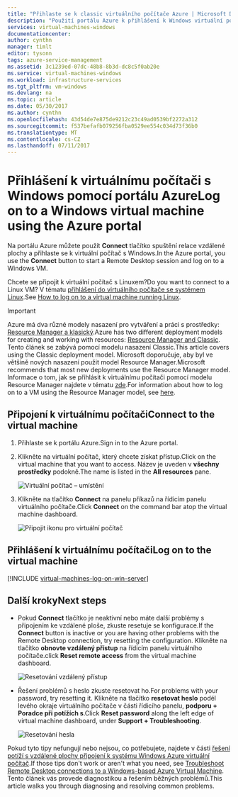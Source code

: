 ```yaml
---
title: "Přihlaste se k classic virtuálního počítače Azure | Microsoft Docs"
description: "Použití portálu Azure k přihlášení k Windows virtuální počítač vytvořený s modelem nasazení classic."
services: virtual-machines-windows
documentationcenter: 
author: cynthn
manager: timlt
editor: tysonn
tags: azure-service-management
ms.assetid: 3c1239ed-07dc-48b8-8b3d-dc8c5f0ab20e
ms.service: virtual-machines-windows
ms.workload: infrastructure-services
ms.tgt_pltfrm: vm-windows
ms.devlang: na
ms.topic: article
ms.date: 05/30/2017
ms.author: cynthn
ms.openlocfilehash: 43d54de7e875de9212c23c49ad0539bf2272a312
ms.sourcegitcommit: f537befafb079256fba0529ee554c034d73f36b0
ms.translationtype: MT
ms.contentlocale: cs-CZ
ms.lasthandoff: 07/11/2017
---
```

# <a name="log-on-to-a-windows-virtual-machine-using-the-azure-portal"></a><span data-ttu-id="44dd9-103">Přihlášení k virtuálnímu počítači s Windows pomocí portálu Azure</span><span class="sxs-lookup"><span data-stu-id="44dd9-103">Log on to a Windows virtual machine using the Azure portal</span></span>
<span data-ttu-id="44dd9-104">Na portálu Azure můžete použít **Connect** tlačítko spuštění relace vzdálené plochy a přihlaste se k virtuální počítač s Windows.</span><span class="sxs-lookup"><span data-stu-id="44dd9-104">In the Azure portal, you use the **Connect** button to start a Remote Desktop session and log on to a Windows VM.</span></span>

<span data-ttu-id="44dd9-105">Chcete se připojit k virtuální počítač s Linuxem?</span><span class="sxs-lookup"><span data-stu-id="44dd9-105">Do you want to connect to a Linux VM?</span></span> <span data-ttu-id="44dd9-106">V tématu [přihlášení do virtuálního počítače se systémem Linux](../../linux/mac-create-ssh-keys.md).</span><span class="sxs-lookup"><span data-stu-id="44dd9-106">See [How to log on to a virtual machine running Linux](../../linux/mac-create-ssh-keys.md).</span></span>

<!--
Deleting, but not 100% sure
Learn how to [perform these steps using new Azure portal](../connect-logon.md?toc=%2fazure%2fvirtual-machines%2fwindows%2ftoc.json).
-->

> [!IMPORTANT]
> <span data-ttu-id="44dd9-107">Azure má dva různé modely nasazení pro vytváření a práci s prostředky: [Resource Manager a klasický](../../../resource-manager-deployment-model.md).</span><span class="sxs-lookup"><span data-stu-id="44dd9-107">Azure has two different deployment models for creating and working with resources: [Resource Manager and Classic](../../../resource-manager-deployment-model.md).</span></span> <span data-ttu-id="44dd9-108">Tento článek se zabývá pomocí modelu nasazení Classic.</span><span class="sxs-lookup"><span data-stu-id="44dd9-108">This article covers using the Classic deployment model.</span></span> <span data-ttu-id="44dd9-109">Microsoft doporučuje, aby byl ve většině nových nasazení použit model Resource Manager.</span><span class="sxs-lookup"><span data-stu-id="44dd9-109">Microsoft recommends that most new deployments use the Resource Manager model.</span></span> <span data-ttu-id="44dd9-110">Informace o tom, jak se přihlásit k virtuálnímu počítači pomocí modelu Resource Manager najdete v tématu [zde](../connect-logon.md?toc=%2fazure%2fvirtual-machines%2fwindows%2ftoc.json).</span><span class="sxs-lookup"><span data-stu-id="44dd9-110">For information about how to log on to a VM using the Resource Manager model, see [here](../connect-logon.md?toc=%2fazure%2fvirtual-machines%2fwindows%2ftoc.json).</span></span>

## <a name="connect-to-the-virtual-machine"></a><span data-ttu-id="44dd9-111">Připojení k virtuálnímu počítači</span><span class="sxs-lookup"><span data-stu-id="44dd9-111">Connect to the virtual machine</span></span>
1. <span data-ttu-id="44dd9-112">Přihlaste se k portálu Azure.</span><span class="sxs-lookup"><span data-stu-id="44dd9-112">Sign in to the Azure portal.</span></span>
2. <span data-ttu-id="44dd9-113">Klikněte na virtuální počítač, který chcete získat přístup.</span><span class="sxs-lookup"><span data-stu-id="44dd9-113">Click on the virtual machine that you want to access.</span></span> <span data-ttu-id="44dd9-114">Název je uveden v **všechny prostředky** podokně.</span><span class="sxs-lookup"><span data-stu-id="44dd9-114">The name is listed in the **All resources** pane.</span></span>

    ![Virtuální počítač – umístění](./media/connect-logon/azureportaldashboard.png)

3. <span data-ttu-id="44dd9-116">Klikněte na tlačítko **Connect** na panelu příkazů na řídicím panelu virtuálního počítače.</span><span class="sxs-lookup"><span data-stu-id="44dd9-116">Click **Connect** on the command bar atop the virtual machine dashboard.</span></span>

    ![Připojit ikonu pro virtuální počítač](./media/connect-logon/virtualmachine_dashboard_connect.png)

<!-- Don't know if this still applies
     I think we can zap this.
> [!TIP]
> If the **Connect** button isn't available, see the troubleshooting tips at the end of this article.
>
>
-->

## <a name="log-on-to-the-virtual-machine"></a><span data-ttu-id="44dd9-118">Přihlášení k virtuálnímu počítači</span><span class="sxs-lookup"><span data-stu-id="44dd9-118">Log on to the virtual machine</span></span>
[!INCLUDE [virtual-machines-log-on-win-server](../../../../includes/virtual-machines-log-on-win-server.md)]

## <a name="next-steps"></a><span data-ttu-id="44dd9-119">Další kroky</span><span class="sxs-lookup"><span data-stu-id="44dd9-119">Next steps</span></span>
* <span data-ttu-id="44dd9-120">Pokud **Connect** tlačítko je neaktivní nebo máte další problémy s připojením ke vzdálené ploše, zkuste resetuje se konfigurace.</span><span class="sxs-lookup"><span data-stu-id="44dd9-120">If the **Connect** button is inactive or you are having other problems with the Remote Desktop connection, try resetting the configuration.</span></span> <span data-ttu-id="44dd9-121">Klikněte na tlačítko **obnovte vzdálený přístup** na řídicím panelu virtuálního počítače.</span><span class="sxs-lookup"><span data-stu-id="44dd9-121">click **Reset remote access** from the virtual machine dashboard.</span></span>

    ![Resetování vzdálený přístup](./media/connect-logon/virtualmachine_dashboard_reset_remote_access.png)

* <span data-ttu-id="44dd9-123">Řešení problémů s heslo zkuste resetovat ho.</span><span class="sxs-lookup"><span data-stu-id="44dd9-123">For problems with your password, try resetting it.</span></span> <span data-ttu-id="44dd9-124">Klikněte na tlačítko **resetovat heslo** podél levého okraje virtuálního počítače v části řídicího panelu, **podporu + Poradce při potížích s**.</span><span class="sxs-lookup"><span data-stu-id="44dd9-124">Click **Reset password** along the left edge of virtual machine dashboard, under **Support + Troubleshooting**.</span></span>

    ![Resetování hesla](./media/connect-logon/virtualmachine_dashboard_reset_password.png)

<span data-ttu-id="44dd9-126">Pokud tyto tipy nefungují nebo nejsou, co potřebujete, najdete v části [řešení potíží s vzdálené plochy připojení k systému Windows Azure virtuální počítač](../troubleshoot-rdp-connection.md?toc=%2fazure%2fvirtual-machines%2fwindows%2ftoc.json).</span><span class="sxs-lookup"><span data-stu-id="44dd9-126">If those tips don't work or aren't what you need, see [Troubleshoot Remote Desktop connections to a Windows-based Azure Virtual Machine](../troubleshoot-rdp-connection.md?toc=%2fazure%2fvirtual-machines%2fwindows%2ftoc.json).</span></span> <span data-ttu-id="44dd9-127">Tento článek vás provede diagnostikou a řešením běžných problémů.</span><span class="sxs-lookup"><span data-stu-id="44dd9-127">This article walks you through diagnosing and resolving common problems.</span></span>
